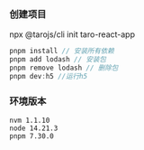 ### 创建项目
npx @tarojs/cli init taro-react-app

```javascript
pnpm install // 安装所有依赖
pnpm add lodash // 安装包
pnpm remove lodash // 删除包
pnpm dev:h5 //运行h5

```
### 环境版本
```code
nvm 1.1.10
node 14.21.3
pnpm 7.30.0
```